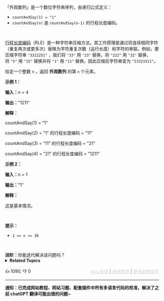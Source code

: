 <p>「外观数列」是一个数位字符串序列，由递归公式定义：</p>

<ul> 
 <li><code>countAndSay(1) = "1"</code></li> 
 <li><code>countAndSay(n)</code> 是&nbsp;<code>countAndSay(n-1)</code> 的行程长度编码。</li> 
</ul>

<p>&nbsp;</p>

<ul> 
</ul>

<p><a href="https://baike.baidu.com/item/%E8%A1%8C%E7%A8%8B%E9%95%BF%E5%BA%A6%E7%BC%96%E7%A0%81/2931940">行程长度编码</a>（RLE）是一种字符串压缩方法，其工作原理是通过将连续相同字符（重复两次或更多次）替换为字符重复次数（运行长度）和字符的串联。例如，要压缩字符串&nbsp;<code>"3322251"</code>&nbsp;，我们将&nbsp;<code>"33"</code>&nbsp;用&nbsp;<code>"23"</code>&nbsp;替换，将&nbsp;<code>"222"</code>&nbsp;用&nbsp;<code>"32"</code>&nbsp;替换，将&nbsp;<code>"5"</code>&nbsp;用&nbsp;<code>"15"</code>&nbsp;替换并将&nbsp;<code>"1"</code>&nbsp;用&nbsp;<code>"11"</code>&nbsp;替换。因此压缩后字符串变为 <code>"23321511"</code>。</p>

<p>给定一个整数&nbsp;<code>n</code>&nbsp;，返回&nbsp;<strong>外观数列</strong>&nbsp;的第&nbsp;<code>n</code>&nbsp;个元素。</p>

<p><strong>示例 1：</strong></p>

<div class="example-block"> 
 <p><strong>输入：</strong>n = 4</p> 
</div>

<p><strong>输出：</strong>"1211"</p>

<p><strong>解释：</strong></p>

<p>countAndSay(1) = "1"</p>

<p>countAndSay(2) = "1" 的行程长度编码 = "11"</p>

<p>countAndSay(3) = "11" 的行程长度编码 = "21"</p>

<p>countAndSay(4) = "21" 的行程长度编码 = "1211"</p>

<p><strong class="example">示例 2：</strong></p>

<div class="example-block"> 
 <p><strong>输入：</strong><span class="example-io">n = 1</span></p> 
</div>

<p><strong>输出：</strong><span class="example-io">"1"</span></p>

<p><strong>解释：</strong></p>

<p>这是基本情况。</p>

<p>&nbsp;</p>

<p><strong>提示：</strong></p>

<ul> 
 <li><code>1 &lt;= n &lt;= 30</code></li> 
</ul>

<p>&nbsp;</p> 
<strong>进阶：</strong>你能迭代解决该问题吗？

<details><summary><strong>Related Topics</strong></summary>字符串</details><br>

<div>👍 1090, 👎 0<span style='float: right;'><span style='color: gray;'><a href='https://github.com/labuladong/fucking-algorithm/discussions/939' target='_blank' style='color: lightgray;text-decoration: underline;'>bug 反馈</a> | <a href='https://labuladong.online/algo/fname.html?fname=jb插件简介' target='_blank' style='color: lightgray;text-decoration: underline;'>使用指南</a> | <a href='https://labuladong.online/algo/images/others/%E5%85%A8%E5%AE%B6%E6%A1%B6.jpg' target='_blank' style='color: lightgray;text-decoration: underline;'>更多配套插件</a></span></span></div>

<div id="labuladong"><hr>

**通知：已完成网站教程、网站习题、配套插件中所有多语言代码的校准，解决了之前 chatGPT 翻译可能出错的问题~**

</div>

